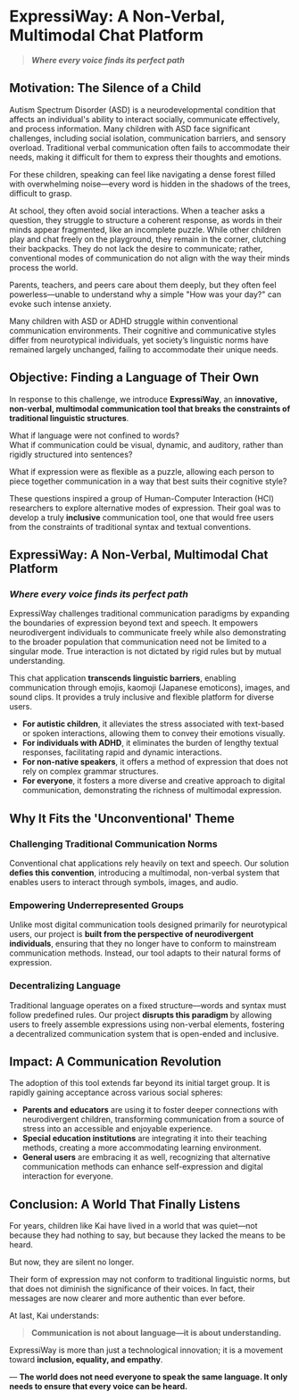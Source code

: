 # **ExpressiWay: A Non-Verbal, Multimodal Chat Platform**
> ***Where every voice finds its perfect path***

## **Motivation: The Silence of a Child**

Autism Spectrum Disorder (ASD) is a neurodevelopmental condition that affects an individual's ability to interact socially, communicate effectively, and process information. Many children with ASD face significant challenges, including social isolation, communication barriers, and sensory overload. Traditional verbal communication often fails to accommodate their needs, making it difficult for them to express their thoughts and emotions.

For these children, speaking can feel like navigating a dense forest filled with overwhelming noise—every word is hidden in the shadows of the trees, difficult to grasp.

At school, they often avoid social interactions. When a teacher asks a question, they struggle to structure a coherent response, as words in their minds appear fragmented, like an incomplete puzzle. While other children play and chat freely on the playground, they remain in the corner, clutching their backpacks. They do not lack the desire to communicate; rather, conventional modes of communication do not align with the way their minds process the world.

Parents, teachers, and peers care about them deeply, but they often feel powerless—unable to understand why a simple "How was your day?" can evoke such intense anxiety.

Many children with ASD or ADHD struggle within conventional communication environments. Their cognitive and communicative styles differ from neurotypical individuals, yet society’s linguistic norms have remained largely unchanged, failing to accommodate their unique needs.

## **Objective: Finding a Language of Their Own**

In response to this challenge, we introduce **ExpressiWay**, an **innovative, non-verbal, multimodal communication tool that breaks the constraints of traditional linguistic structures**.

What if language were not confined to words?  
What if communication could be visual, dynamic, and auditory, rather than rigidly structured into sentences?  

What if expression were as flexible as a puzzle, allowing each person to piece together communication in a way that best suits their cognitive style?

These questions inspired a group of Human-Computer Interaction (HCI) researchers to explore alternative modes of expression. Their goal was to develop a truly **inclusive** communication tool, one that would free users from the constraints of traditional syntax and textual conventions.

## **ExpressiWay: A Non-Verbal, Multimodal Chat Platform**

### *Where every voice finds its perfect path*

ExpressiWay challenges traditional communication paradigms by expanding the boundaries of expression beyond text and speech. It empowers neurodivergent individuals to communicate freely while also demonstrating to the broader population that communication need not be limited to a singular mode. True interaction is not dictated by rigid rules but by mutual understanding.

This chat application **transcends linguistic barriers**, enabling communication through emojis, kaomoji (Japanese emoticons), images, and sound clips. It provides a truly inclusive and flexible platform for diverse users.

- **For autistic children**, it alleviates the stress associated with text-based or spoken interactions, allowing them to convey their emotions visually.
- **For individuals with ADHD**, it eliminates the burden of lengthy textual responses, facilitating rapid and dynamic interactions.
- **For non-native speakers**, it offers a method of expression that does not rely on complex grammar structures.
- **For everyone**, it fosters a more diverse and creative approach to digital communication, demonstrating the richness of multimodal expression.

## **Why It Fits the 'Unconventional' Theme**

### **Challenging Traditional Communication Norms**  
Conventional chat applications rely heavily on text and speech. Our solution **defies this convention**, introducing a multimodal, non-verbal system that enables users to interact through symbols, images, and audio.

### **Empowering Underrepresented Groups**  
Unlike most digital communication tools designed primarily for neurotypical users, our project is **built from the perspective of neurodivergent individuals**, ensuring that they no longer have to conform to mainstream communication methods. Instead, our tool adapts to their natural forms of expression.

### **Decentralizing Language**  
Traditional language operates on a fixed structure—words and syntax must follow predefined rules. Our project **disrupts this paradigm** by allowing users to freely assemble expressions using non-verbal elements, fostering a decentralized communication system that is open-ended and inclusive.

## **Impact: A Communication Revolution**

The adoption of this tool extends far beyond its initial target group. It is rapidly gaining acceptance across various social spheres:

- **Parents and educators** are using it to foster deeper connections with neurodivergent children, transforming communication from a source of stress into an accessible and enjoyable experience.
- **Special education institutions** are integrating it into their teaching methods, creating a more accommodating learning environment.
- **General users** are embracing it as well, recognizing that alternative communication methods can enhance self-expression and digital interaction for everyone.

## **Conclusion: A World That Finally Listens**

For years, children like Kai have lived in a world that was quiet—not because they had nothing to say, but because they lacked the means to be heard.

But now, they are silent no longer.

Their form of expression may not conform to traditional linguistic norms, but that does not diminish the significance of their voices. In fact, their messages are now clearer and more authentic than ever before.

At last, Kai understands:

> **Communication is not about language—it is about understanding.**

ExpressiWay is more than just a technological innovation; it is a movement toward **inclusion, equality, and empathy**.

— **The world does not need everyone to speak the same language. It only needs to ensure that every voice can be heard.**
